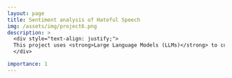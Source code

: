 ```yaml
---
layout: page
title: Sentiment analysis of Hateful Speech
img: /assets/img/project6.png
description: >
  <div style="text-align: justify;">
  This project uses <strong>Large Language Models (LLMs)</strong> to conduct sentiment analysis on tweets within <strong>X(Twitter)</strong> platform. The primary objective is to examine the impacts of hated speech on the stock market. Utilizing state-of-the-art LLMs, the project involves fine-tunning these models specifically for analyzing sentiments in Persian/Farsi financial text. By adapting the language models to the intricacies of financial content in the Persian language, the project aims to provide a comprehensive understanding of the impact of hated speech on <strong>stock market</strong> dynamics within the Twitter.<br>
  </div>

importance: 1
---
```



